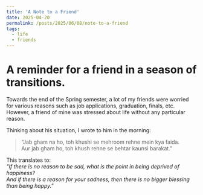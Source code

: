 ```yaml
---
title: 'A Note to a Friend'
date: 2025-04-20
permalink: /posts/2025/06/08/note-to-a-friend
tags:
  - life
  - friends
---
```


# A reminder for a friend in a season of transitions.

Towards the end of the Spring semester, a lot of my friends were worried for various reasons such as job applications, graduation, finals, etc.
However, a friend of mine was stressed about life without any particular reason.

Thinking about his situation, I wrote to him in the morning:

> “Jab gham na ho, toh khushi se mehroom rehne mein kya faida.  
> Aur jab gham ho, toh khush rehne se behtar kaunsi barakat.”

This translates to:  
*"If there is no reason to be sad, what is the point in being deprived of happiness?  
And if there is a reason for your sadness, then there is no bigger blessing than being happy."*
